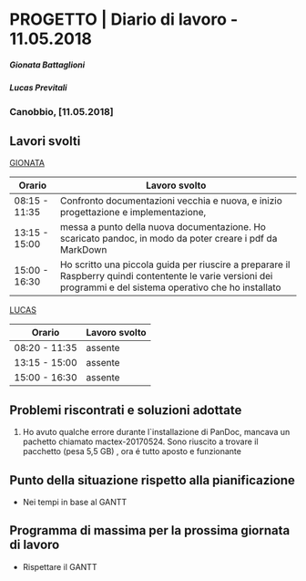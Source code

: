 # PROGETTO | Diario di lavoro - 11.05.2018
##### Gionata Battaglioni
##### Lucas Previtali
### Canobbio, [11.05.2018]

## Lavori svolti


 [GIONATA](https://github.com/GioBat)

| Orario        | Lavoro svolto                                                |
| ------------- | ------------------------------------------------------------ |
| 08:15 - 11:35 | Confronto documentazioni vecchia e nuova, e inizio progettazione e implementazione, |
| 13:15 - 15:00 | messa a punto della nuova documentazione. Ho scaricato pandoc, in modo da poter creare i pdf da MarkDown |
| 15:00 - 16:30 | Ho scritto una piccola guida per riuscire a preparare il Raspberry quindi contentente le varie versioni dei programmi e del sistema operativo che ho installato |


[LUCAS](https://github.com/lucasprevitali)


| Orario        | Lavoro svolto |
| ------------- | ------------- |
| 08:20 - 11:35 | assente       |
| 13:15 - 15:00 | assente       |
| 15:00 - 16:30 | assente       |



##  Problemi riscontrati e soluzioni adottate
1. Ho avuto qualche errore durante l`installazione di PanDoc, mancava un pachetto chiamato mactex-20170524. Sono riuscito a trovare il pacchetto (pesa 5,5 GB) , ora é tutto aposto  e funzionante

##  Punto della situazione rispetto alla pianificazione
- Nei tempi in base al GANTT

## Programma di massima per la prossima giornata di lavoro
- Rispettare il GANTT
